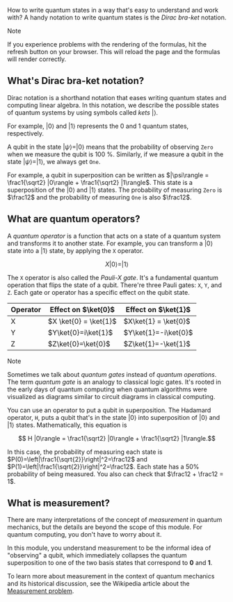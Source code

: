 How to write quantum states in a way that's easy to understand and work with? A handy notation to write quantum states is the *Dirac bra-ket* notation.

> [!NOTE]
> If you experience problems with the rendering of the formulas, hit the refresh button on your browser. This will reload the page and the formulas will render correctly.

## What's Dirac bra-ket notation?

Dirac notation is a shorthand notation that eases writing quantum states and computing linear algebra. In this notation, we describe the possible states of quantum systems by using symbols called _kets_ $| \rangle$.

For example, $|0\rangle$ and $|1\rangle$ represents the 0 and 1 quantum states, respectively.

A qubit in the state $|\psi\rangle = |0\rangle$ means that the probability of observing `Zero` when we measure the qubit is 100 %. Similarly, if we measure a qubit in the state $|\psi\rangle =|1\rangle$, we always get `One`.

For example, a qubit in superposition can be written as $|\psi\rangle = \frac1{\sqrt2} |0\rangle + \frac1{\sqrt2} |1\rangle$. This state is a superposition of the $|0\rangle$ and $|1\rangle$ states. The probability of measuring `Zero` is $\frac12$ and the probability of measuring `One` is also $\frac12$.

## What are quantum operators?

A *quantum operator* is a function that acts on a state of a quantum system and transforms it to another state. For example, you can transform a $|0\rangle$ state into a $|1\rangle$ state, by applying the `X` operator.

$$X |0\rangle = |1\rangle$$

The `X` operator is also called the *Pauli-X gate*. It's a fundamental quantum operation that flips the state of a qubit. There're three Pauli gates: `X`, `Y`, and `Z`. Each gate or operator has a specific effect on the qubit state.

| Operator | Effect on $\ket{0}$ | Effect on $\ket{1}$ |
|----------|-----------------------|-----------------------|
| X        | $X \ket{0} = \ket{1}$           |$X\ket{1} = \ket{0}$|
| Y        | $Y\ket{0}=i\ket{1}$         | $Y\ket{1}=-i\ket{0}$         |
| Z        | $Z\ket{0}=\ket{0}$          | $Z\ket{1}=-\ket{1}$          |


> [!NOTE]
> Sometimes we talk about *quantum gates* instead of *quantum operations*. The term *quantum gate* is an analogy to classical logic gates. It's rooted in the early days of quantum computing when quantum algorithms were visualized as diagrams similar to circuit diagrams in classical computing.

You can use an operator to put a qubit in superposition. The Hadamard operator, `H`, puts a qubit that's in the state $|0\rangle$ into superposition of $|0\rangle$ and $|1\rangle$ states. Mathematically, this equation is 

$$  H |0\rangle = \frac1{\sqrt2} |0\rangle + \frac1{\sqrt2} |1\rangle.$$

In this case, the probability of measuring each state is $P(0)=\left|\frac1{\sqrt{2}}\right|^2=\frac12$ and $P(1)=\left|\frac1{\sqrt{2}}\right|^2=\frac12$. Each state has a 50% probability of being measured. You also can check that $\frac12 + \frac12 = 1$.

## What is measurement?

There are many interpretations of the concept of *measurement* in
quantum mechanics, but the details are beyond the scope of this module. For
quantum computing, you don't have to worry about it.

In this module, you understand measurement to be the informal idea of "observing" a qubit, which immediately collapses the quantum superposition to one of the two basis states that correspond to **0** and **1**.

To learn more about measurement in the context of quantum mechanics and its historical discussion, see the Wikipedia article about the [Measurement problem](https://wikipedia.org/wiki/Measurement_problem).





